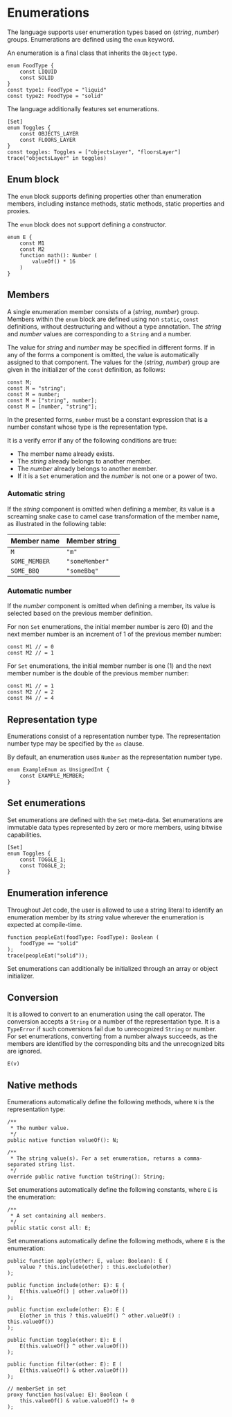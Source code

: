 # Enumerations

The language supports user enumeration types based on (*string*, *number*) groups. Enumerations are defined using the `enum` keyword.

An enumeration is a final class that inherits the `Object` type.

```
enum FoodType {
    const LIQUID
    const SOLID
}
const type1: FoodType = "liquid"
const type2: FoodType = "solid"
```

The language additionally features set enumerations.

```
[Set]
enum Toggles {
    const OBJECTS_LAYER
    const FLOORS_LAYER
}
const toggles: Toggles = ["objectsLayer", "floorsLayer"]
trace("objectsLayer" in toggles)
```

## Enum block

The `enum` block supports defining properties other than enumeration members, including instance methods, static methods, static properties and proxies.

The `enum` block does not support defining a constructor.

```
enum E {
    const M1
    const M2
    function math(): Number (
        valueOf() * 16
    )
}
```

## Members

A single enumeration member consists of a (*string*, *number*) group. Members within the `enum` block are defined using non `static`, `const` definitions, without destructuring and without a type annotation. The *string* and *number* values are corresponding to a `String` and a number.

The value for *string* and *number* may be specified in different forms. If in any of the forms a component is omitted, the value is automatically assigned to that component. The values for the (*string*, *number*) group are given in the initializer of the `const` definition, as follows:

```
const M;
const M = "string";
const M = number;
const M = ["string", number];
const M = [number, "string"];
```

In the presented forms, `number` must be a constant expression that is a number constant whose type is the representation type.

It is a verify error if any of the following conditions are true:

* The member name already exists.
* The *string* already belongs to another member.
* The *number* already belongs to another member.
* If it is a `Set` enumeration and the *number* is not one or a power of two.

### Automatic string

If the *string* component is omitted when defining a member, its value is a screaming snake case to camel case transformation of the member name, as illustrated in the following table:

| Member name   | Member string  |
| ------------- | -------------- |
| `M`           | `"m"`          |
| `SOME_MEMBER` | `"someMember"` |
| `SOME_BBQ`    | `"someBbq"`    |

### Automatic number

If the *number* component is omitted when defining a member, its value is selected based on the previous member definition.

For non `Set` enumerations, the initial member number is zero (0) and the next member number is an increment of 1 of the previous member number:

```
const M1 // = 0
const M2 // = 1
```

For `Set` enumerations, the initial member number is one (1) and the next member number is the double of the previous member number:

```
const M1 // = 1
const M2 // = 2
const M4 // = 4
```

## Representation type

Enumerations consist of a representation number type. The representation number type may be specified by the `as` clause.

By default, an enumeration uses `Number` as the representation number type.

```
enum ExampleEnum as UnsignedInt {
    const EXAMPLE_MEMBER;
}
```

## Set enumerations

Set enumerations are defined with the `Set` meta-data. Set enumerations are immutable data types represented by zero or more members, using bitwise capabilities.

```
[Set]
enum Toggles {
    const TOGGLE_1;
    const TOGGLE_2;
}
```

## Enumeration inference

Throughout Jet code, the user is allowed to use a string literal to identify an enumeration member by its *string* value wherever the enumeration is expected at compile-time.

```
function peopleEat(foodType: FoodType): Boolean (
    foodType == "solid"
);
trace(peopleEat("solid"));
```

Set enumerations can additionally be initialized through an array or object initializer.

## Conversion

It is allowed to convert to an enumeration using the call operator. The conversion accepts a `String` or a number of the representation type. It is a `TypeError` if such conversions fail due to unrecognized `String` or number. For set enumerations, converting from a number always succeeds, as the members are identified by the corresponding bits and the unrecognized bits are ignored.

```
E(v)
```

## Native methods

Enumerations automatically define the following methods, where `N` is the representation type:

```
/**
 * The number value.
 */
public native function valueOf(): N;

/**
 * The string value(s). For a set enumeration, returns a comma-separated string list.
 */
override public native function toString(): String;
```

Set enumerations automatically define the following constants, where `E` is the enumeration:

```
/**
 * A set containing all members.
 */
public static const all: E;
```

Set enumerations automatically define the following methods, where `E` is the enumeration:

```
public function apply(other: E, value: Boolean): E (
    value ? this.include(other) : this.exclude(other)
);

public function include(other: E): E (
    E(this.valueOf() | other.valueOf())
);

public function exclude(other: E): E (
    E(other in this ? this.valueOf() ^ other.valueOf() : this.valueOf())
);

public function toggle(other: E): E (
    E(this.valueOf() ^ other.valueOf())
);

public function filter(other: E): E (
    E(this.valueOf() & other.valueOf())
);

// memberSet in set
proxy function has(value: E): Boolean (
    this.valueOf() & value.valueOf() != 0
);
```
